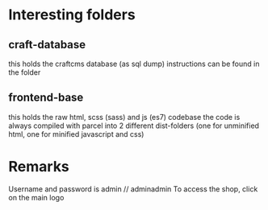 # Interesting folders

## craft-database
this holds the craftcms database (as sql dump)
instructions can be found in the folder

## frontend-base
this holds the raw html, scss (sass) and js (es7) codebase
the code is always compiled with parcel into 2 different dist-folders (one for unminified html, one for minified javascript and css)



# Remarks
Username and password is admin // adminadmin
To access the shop, click on the main logo